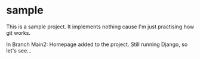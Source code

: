 # sample
This is a sample project. It implements nothing cause I'm just practising how git works.

In Branch Main2:
Homepage added to the project. Still running Django, so let's see...